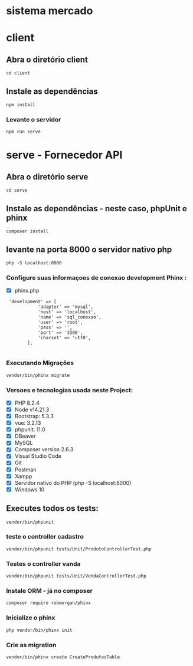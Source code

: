 # sistema mercado

# client

## Abra o diretório client
```
cd client
```
## Instale as dependências
```
npm install
```

### Levante o servidor
```
npm run serve
```

# serve - Fornecedor API

## Abra o diretório serve
```
cd serve
```
## Instale as dependências - neste caso, phpUnit e phinx
```
composer install
```

## levante na porta 8000 o servidor nativo php
```
php -S localhost:8000
```

### Configure suas informaçoes de conexao development Phinx :
- [x] phinx.php

```
 'development' => [
            'adapter' => 'mysql',
            'host' => 'localhost',
            'name' => 'sql_conexao',
            'user' => 'root',
            'pass' => '',
            'port' => '3306',
            'charset' => 'utf8',
        ],
        
```

### Executando Migrações
```
vendor/bin/phinx migrate
```


### Versoes e tecnologias usada neste Project:
- [x] PHP 8.2.4
- [x] Node v14.21.3
- [x] Bootstrap: 5.3.3
- [x] vue: 3.2.13
- [x] phpunit: 11.0
- [x] DBeaver
- [x] MySQL
- [x] Composer version 2.6.3
- [x] Visual Studio Code
- [x] Git
- [x] Postman
- [x] Xampp
- [x] Servidor nativo do PHP (php -S localhost:8000)
- [x] Windows 10

## Executes todos os tests:
```
vendor/bin/phpunit
```

### teste o controller cadastro
```
vendor/bin/phpunit tests/Unit/ProdutoControllerTest.php
```

### Testes o controller vanda
```
vendor/bin/phpunit tests/Unit/VendaControllerTest.php
```

### Instale ORM - já no composer
```
composer require robmorgan/phinx
```

### Inicialize o phinx
```
php vendor/bin/phinx init
``` 

### Crie as migration
```
vendor/bin/phinx create CreateProdutosTable
```